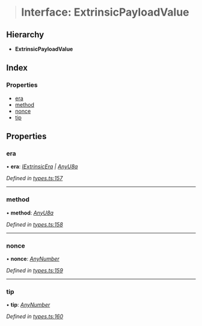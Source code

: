 > # Interface: ExtrinsicPayloadValue

## Hierarchy

* **ExtrinsicPayloadValue**

## Index

### Properties

* [era](_types_.extrinsicpayloadvalue.md#era)
* [method](_types_.extrinsicpayloadvalue.md#method)
* [nonce](_types_.extrinsicpayloadvalue.md#nonce)
* [tip](_types_.extrinsicpayloadvalue.md#tip)

## Properties

###  era

• **era**: *[IExtrinsicEra](_types_.iextrinsicera.md) | [AnyU8a](../modules/_types_.md#anyu8a)*

*Defined in [types.ts:157](https://github.com/polkadot-js/api/blob/3827353/packages/types/src/types.ts#L157)*

___

###  method

• **method**: *[AnyU8a](../modules/_types_.md#anyu8a)*

*Defined in [types.ts:158](https://github.com/polkadot-js/api/blob/3827353/packages/types/src/types.ts#L158)*

___

###  nonce

• **nonce**: *[AnyNumber](../modules/_types_.md#anynumber)*

*Defined in [types.ts:159](https://github.com/polkadot-js/api/blob/3827353/packages/types/src/types.ts#L159)*

___

###  tip

• **tip**: *[AnyNumber](../modules/_types_.md#anynumber)*

*Defined in [types.ts:160](https://github.com/polkadot-js/api/blob/3827353/packages/types/src/types.ts#L160)*